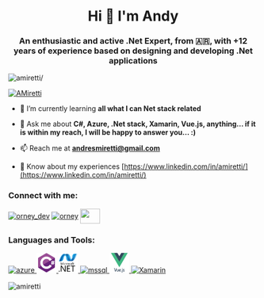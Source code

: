 <h1 align="center">Hi 👋 I'm Andy</h1>
<h3 align="center">An enthusiastic and active .Net Expert, from 🇦🇷, with +12 years of experience based on designing and developing .Net applications</h3>

<p align="left"> <img src=https://komarev.com/ghpvc/?username=amiretti alt=amiretti/> </p>
<p align="left"> <a href="https://twitter.com/AMiretti" target="blank"><img src="https://img.shields.io/twitter/follow/AMiretti?logo=twitter&style=for-the-badge" alt="AMiretti" /></a> </p>

- 🌱 I’m currently learning **all what I can Net stack related**

- 💬 Ask me about **C#, Azure, .Net stack, Xamarin, Vue.js, anything... if it is within my reach, I will be happy to answer you... :)**

- 📫 Reach me at **andresmiretti@gmail.com** 

- 📄 Know about my experiences [https://www.linkedin.com/in/amiretti/](https://www.linkedin.com/in/amiretti/)


<h3 align="left">Connect with me:</h3>
<p align="left">
<a href="https://twitter.com/AMiretti" target="blank"><img align="center" src="https://raw.githubusercontent.com/rahuldkjain/github-profile-readme-generator/master/src/images/icons/Social/twitter.svg" alt="orney_dev" height="30" width="40" /></a>
<a href="https://linkedin.com/in/amiretti" target="blank"><img align="center" src="https://raw.githubusercontent.com/rahuldkjain/github-profile-readme-generator/master/src/images/icons/Social/linked-in-alt.svg" alt="orney" height="30" width="40" /></a>
<a href="mailto:andresmiretti@gmail.com" target="_blank" rel="noreferrer"><img align="center" src="https://raw.githubusercontent.com/danielcranney/readme-generator/main/public/icons/socials/hashnode.svg" height="30" width="40" /></a>
</p>

<h3 align="left">Languages and Tools:</h3>
<p align="left"> 
<a href="https://azure.microsoft.com/en-in/" target="_blank"> <img src="https://www.vectorlogo.zone/logos/microsoft_azure/microsoft_azure-icon.svg" alt="azure" width="40" height="40"/> </a> 
<a href="https://www.w3schools.com/cs/" target="_blank"> <img src="https://raw.githubusercontent.com/devicons/devicon/master/icons/csharp/csharp-original.svg" alt="csharp" width="40" height="40"/> </a>
<a href="https://dotnet.microsoft.com/" target="_blank"> <img src="https://raw.githubusercontent.com/devicons/devicon/master/icons/dot-net/dot-net-original-wordmark.svg" alt="dotnet" width="40" height="40"/> </a> 
<a href="https://www.microsoft.com/en-us/sql-server" target="_blank"> <img src="https://www.svgrepo.com/show/303229/microsoft-sql-server-logo.svg" alt="mssql" width="40" height="40"/> </a> 
<a href="https://vuejs.org/" target="_blank"> <img src="https://raw.githubusercontent.com/devicons/devicon/master/icons/vuejs/vuejs-original-wordmark.svg" alt="vuejs" width="40" height="40"/> </a> 
<a href="https://docs.microsoft.com/en-us/xamarin/get-started/what-is-xamarin" target="_blank"> <img src="https://seeklogo.com/images/X/xamarin-logo-348B1EB629-seeklogo.com.png" alt="Xamarin" width="40" height="40"/> </a> 
</p>

<p><img align="center" src="https://github-readme-stats.vercel.app/api/top-langs?username=amiretti&show_icons=true&locale=en&layout=compact" alt="amiretti" /></p>
